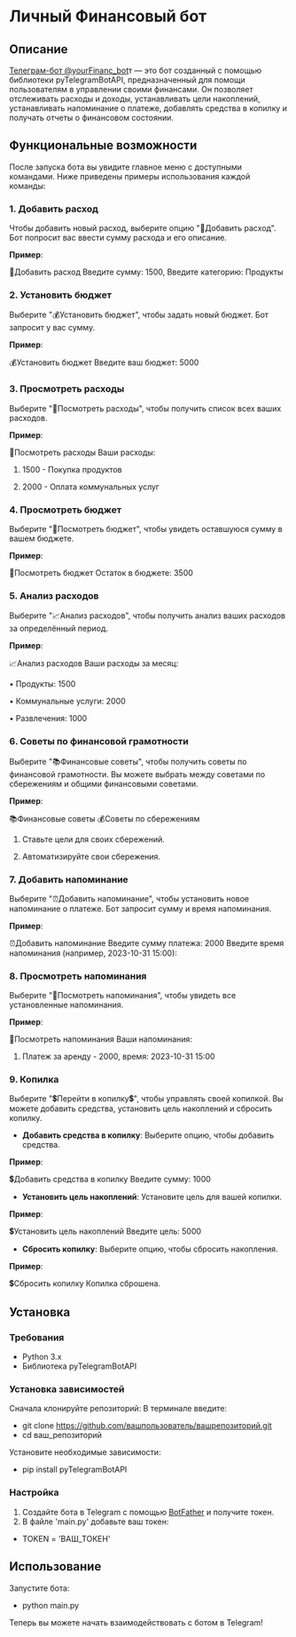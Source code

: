 # Личный Финансовый бот

## Описание

[Телеграм-бот @yourFinanc_bot](@yourFinanc_bot)т — это бот созданный с помощью библиотеки pyTelegramBotAPI, предназначенный для помощи пользователям в управлении своими финансами. Он позволяет отслеживать расходы и доходы, устанавливать цели накоплений, устанавливать напоминание о платеже, добавлять средства в копилку и получать отчеты о финансовом состоянии.

## Функциональные возможности

После запуска бота вы увидите главное меню с доступными командами. Ниже приведены примеры использования каждой команды:

### 1. Добавить расход

Чтобы добавить новый расход, выберите опцию "💸Добавить расход". Бот попросит вас ввести сумму расхода и его описание.

**Пример**:

💸Добавить расход
Введите сумму: 1500, 
Введите категорию: Продукты

### 2. Установить бюджет

Выберите "💰Установить бюджет", чтобы задать новый бюджет. Бот запросит у вас сумму.

**Пример**:

💰Установить бюджет
Введите ваш бюджет: 5000

### 3. Просмотреть расходы

Выберите "👀Посмотреть расходы", чтобы получить список всех ваших расходов.

**Пример**:

👀Посмотреть расходы
Ваши расходы:

1. 1500 - Покупка продуктов

2. 2000 - Оплата коммунальных услуг

### 4. Просмотреть бюджет

Выберите "👀Посмотреть бюджет", чтобы увидеть оставшуюся сумму в вашем бюджете.

**Пример**:

👀Посмотреть бюджет
Остаток в бюджете: 3500

### 5. Анализ расходов

Выберите "📈Анализ расходов", чтобы получить анализ ваших расходов за определённый период.

**Пример**:

📈Анализ расходов
Ваши расходы за месяц:

• Продукты: 1500

• Коммунальные услуги: 2000

• Развлечения: 1000

### 6. Советы по финансовой грамотности

Выберите "📚Финансовые советы", чтобы получить советы по финансовой грамотности. Вы можете выбрать между советами по сбережениям и общими финансовыми советами.

**Пример**:

📚Финансовые советы
💰Советы по сбережениям

1. Ставьте цели для своих сбережений.

2. Автоматизируйте свои сбережения.

### 7. Добавить напоминание

Выберите "⏰Добавить напоминание", чтобы установить новое напоминание о платеже. Бот запросит сумму и время напоминания.

**Пример**:

⏰Добавить напоминание
Введите сумму платежа: 2000
Введите время напоминания (например, 2023-10-31 15:00): 

### 8. Просмотреть напоминания

Выберите "👀Посмотреть напоминания", чтобы увидеть все установленные напоминания.

**Пример**:

👀Посмотреть напоминания
Ваши напоминания:

1. Платеж за аренду - 2000, время: 2023-10-31 15:00

### 9. Копилка

Выберите "💲Перейти в копилку💲", чтобы управлять своей копилкой. Вы можете добавить средства, установить цель накоплений и сбросить копилку.

- **Добавить средства в копилку**: Выберите опцию, чтобы добавить средства.
  
**Пример**:

💲Добавить средства в копилку
Введите сумму: 1000

- **Установить цель накоплений**: Установите цель для вашей копилки.

**Пример**:

💲Установить цель накоплений
Введите цель: 5000

- **Сбросить копилку**: Выберите опцию, чтобы сбросить накопления.

**Пример**:

💲Сбросить копилку
Копилка сброшена.

## Установка

### Требования

- Python 3.x
- Библиотека pyTelegramBotAPI

### Установка зависимостей

Сначала клонируйте репозиторий:
В терминале введите:
- git clone https://github.com/вашпользователь/вашрепозиторий.git
- cd ваш_репозиторий

Установите необходимые зависимости:
- pip install pyTelegramBotAPI 

### Настройка

1. Создайте бота в Telegram с помощью [BotFather](https://t.me/botfather) и получите токен.
2. В файле 'main.py' добавьте ваш токен:

- TOKEN = 'ВАШ_ТОКЕН'

## Использование

Запустите бота:

- python main.py

Теперь вы можете начать взаимодействовать с ботом в Telegram!



